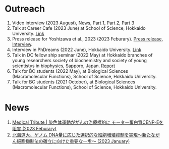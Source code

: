 Outreach
======

1. Video interview (2023 August), [News](https://life.sci.hokudai.ac.jp/fa/topic/14971), [Part 1](https://youtu.be/j4A5rCevcNQ), [Part 2](https://youtu.be/iCG-EvZCh5g), [Part 3](https://youtu.be/LLPNMBkg6KU)
1. Talk at Career Cafe (2023 June) at School of Science, Hokkaido University. [Link](https://www2.sci.hokudai.ac.jp/article/15718)
1. Press release for Yoshizawa et al., 2023 (2023 Feburary). [Press release](https://www.hokudai.ac.jp/news/pdf/230127_pr.pdf), [Interview](https://life.sci.hokudai.ac.jp/like-macromolecule/article/2057).
1. Interview in PhDreams (2022 June), Hokkaido University. [Link](https://phdiscover.jp/phd/article/1431)
1. Talk in DC fellow ship seminar (2022 May) at Hokkaido branches of young researchers society of biochemistry and society of young scientistys in biophysics, Sapporo, Japan. [Report](https://www.jstage.jst.go.jp/article/biophys/62/5/62_314/_article/-char/ja/)
1. Talk for BC students (2022 May), at Biological Sciences (Macromolecular Functions), School of Science, Hokkaido University.
1. Talk for BC students (2021 October), at Biological Sciences (Macromolecular Functions), School of Science, Hokkaido University.


News
======

1. [Medical Tribute | 染色体運動ががんの治療標的に モーター蛋白質CENP-Eを阻害 (2023 Feburary)](https://medical-tribune.co.jp/news/2023/0203555509/)
1. [北海道大、ゲノム DNA量に応じた選択的な細胞増殖抑制を実現～新たながん細胞抑制法の確立に向けた重要な一歩～ (2023 January)](https://bio.nikkeibp.co.jp/atcl/release/23/01/27/15683/)
